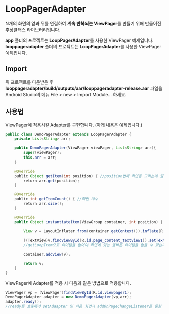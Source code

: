 LoopPagerAdapter
========

N개의 화면의 앞과 뒤를 연결하여 <b>계속 반복되는 ViewPager</b>를 만들기 위해 만들어진 추상클래스 라이브러리입니다.

<b>app</b> 폴더의 프로젝트는 <b>LoopPagerAdapter</b>를 사용한 ViewPager 예제입니다.<br/>
<b>looppageradapter</b> 폴더의 프로젝트는 <b>LoopPagerAdapter</b>를 사용한 ViewPager 예제입니다.

Import
------
위 프로젝트를 다운받은 후<br/>
<b>looppageradapter/build/outputs/aar/looppageradapter-release.aar</b> 파일을<br/>
Android Studio의 메뉴 File > new > Import Module... 하세요.<br/>

사용법 
------
ViewPager에 적용시킬 Adapter를 구현합니다.
(아래 내용은 예제입니다.)
```java
public class DemoPagerAdapter extends LoopPagerAdapter {
    private List<String> arr;

    public DemoPagerAdapter(ViewPager viewPager, List<String> arr){
        super(viewPager);
        this.arr = arr;
    }

    @Override
    public Object getItem(int position) { //position번째 화면을 그리는데 필요한 아이템 
        return arr.get(position);
    }

    @Override
    public int getItemCount() { //화면 개수 
        return arr.size();
    }

    @Override
    public Object instantiateItem(ViewGroup container, int position) {

        View v = LayoutInflater.from(container.getContext()).inflate(R.layout.page_content,container,false);

        ((TextView)v.findViewById(R.id.page_content_textview1)).setText( (String)getLoopItem(position) );
        //getLoopItem으로 아이템을 얻어야 화면에 맞는 올바른 아이템을 얻을 수 있습니다.
    
        container.addView(v);

        return v;
    }
}
```

ViewPager에 Adapter를 적용 시 다음과 같은 방법으로 적용합니다.
```java
ViewPager vp = (ViewPager)findViewById(R.id.viewpager1);
DemoPagerAdapter adapter = new DemoPagerAdapter(vp,arr);
adapter.ready(); 
//ready를 호춣해야 setAdaapter 및 처음 화면과 addOnPageChangeListener를 통한 올바른 무한 루프 화면이 구성됩니다.
```
